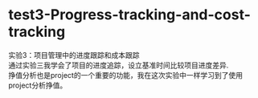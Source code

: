 # test3-Progress-tracking-and-cost-tracking
实验3：项目管理中的进度跟踪和成本跟踪<br>
通过实验三我学会了项目的进度追踪，设立基准时间比较项目进度差异.<br>
挣值分析也是project的一个重要的功能，我在这次实验中一样学习到了使用project分析挣值。<br>
